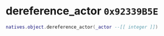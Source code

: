 # dereference_actor `0x92339B5E`

```lua
natives.object.dereference_actor(_actor --[[ integer ]])
```